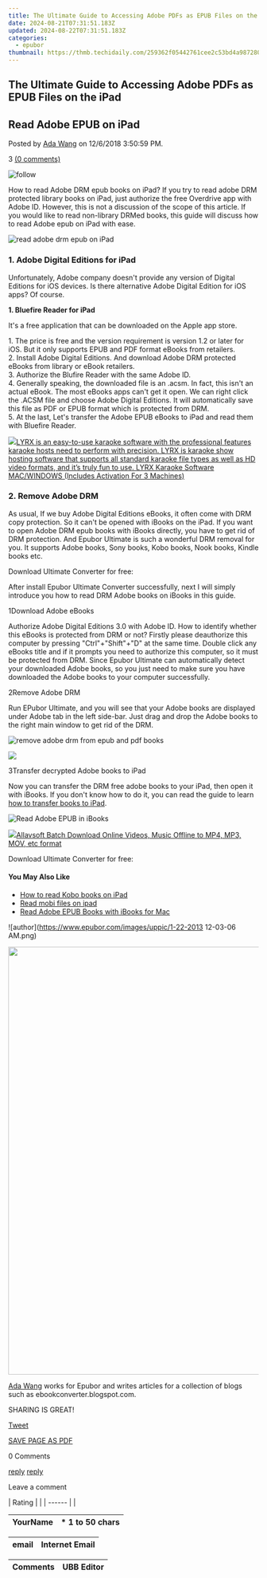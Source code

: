 ```yaml
---
title: The Ultimate Guide to Accessing Adobe PDFs as EPUB Files on the iPad
date: 2024-08-21T07:31:51.183Z
updated: 2024-08-22T07:31:51.183Z
categories:
  - epubor
thumbnail: https://thmb.techidaily.com/259362f05442761cee2c53bd4a987280fdd7ced53308719769d03bba8108cbbd.png
---
```


## The Ultimate Guide to Accessing Adobe PDFs as EPUB Files on the iPad

## Read Adobe EPUB on iPad

Posted by [Ada Wang](https://plus.google.com/+AdaWang/posts) on 12/6/2018 3:50:59 PM.

3 [(0 comments)](http://www.epubor.com/#comment-area) 



![follow](http://www.epubor.com/images/follow.png)

How to read Adobe DRM epub books on iPad? If you try to read adobe DRM protected library books on iPad, just authorize the free Overdrive app with Adobe ID. However, this is not a discussion of the scope of this article. If you would like to read non-library DRMed books, this guide will discuss how to read Adobe epub on iPad with ease.

![read adobe drm epub on iPad](http://www.epubor.com/images/uppic/Read-Adobe-DRM-EPUB-on-iPad.png)

### 1\. Adobe Digital Editions for iPad

Unfortunately, Adobe company doesn't provide any version of Digital Editions for iOS devices. Is there alternative Adobe Digital Edition for iOS apps? Of course.

**1\. Bluefire Reader for iPad** 

It's a free application that can be downloaded on the Apple app store.

1\. The price is free and the version requirement is version 1.2 or later for iOS. But it only supports EPUB and PDF format eBooks from retailers.  
 2\. Install Adobe Digital Editions. And download Adobe DRM protected eBooks from library or eBook retailers.  
 3\. Authorize the Blufire Reader with the same Adobe ID.   
 4\. Generally speaking, the downloaded file is an .acsm. In fact, this isn't an actual eBook. The most eBooks apps can't get it open. We can right click the .ACSM file and choose Adobe Digital Editions. It will automatically save this file as PDF or EPUB format which is protected from DRM.   
 5\. At the last, Let's transfer the Adobe EPUB eBooks to iPad and read them with Bluefire Reader.

<!-- affiliate ads begin -->
<a href="https://shop.pcdj.com/order/checkout.php?PRODS=4698998&QTY=1&AFFILIATE=108875&CART=1"> <img src="https://secure.avangate.com/images/merchant/47f4b6321e9fd8e8f7326a6adc1a7c1e/products/MacBook_Pro_lyrx-withsinger-tv.png" border="0">LYRX is an easy-to-use karaoke software with the professional features karaoke hosts need to perform with precision. LYRX is karaoke show hosting software that supports all standard karaoke file types as well as HD video formats, and it’s truly fun to use. 
LYRX Karaoke Software MAC/WINDOWS (Includes Activation For 3 Machines)</a>
<!-- affiliate ads end -->
### 2\. Remove Adobe DRM

As usual, If we buy Adobe Digital Editions eBooks, it often come with DRM copy protection. So it can't be opened with iBooks on the iPad. If you want to open Adobe DRM epub books with iBooks directly, you have to get rid of DRM protection. And Epubor Ultimate is such a wonderful DRM removal for you. It supports Adobe books, Sony books, Kobo books, Nook books, Kindle books etc.

Download Ultimate Converter for free:

[](https://tools.techidaily.com/epubor/ultimate/) [](https://tools.techidaily.com/epubor/ultimate/) 

After install Epubor Ultimate Converter successfully, next I will simply introduce you how to read DRM Adobe books on iBooks in this guide.

1Download Adobe eBooks

Authorize Adobe Digital Editions 3.0 with Adobe ID. How to identify whether this eBooks is protected from DRM or not? Firstly please deauthorize this computer by pressing "Ctrl"+"Shift"+"D" at the same time. Double click any eBooks title and if it prompts you need to authorize this computer, so it must be protected from DRM. Since Epubor Ultimate can automatically detect your downloaded Adobe books, so you just need to make sure you have downloaded the Adobe books to your computer successfully.

2Remove Adobe DRM

Run EPubor Ultimate, and you will see that your Adobe books are displayed under Adobe tab in the left side-bar. Just drag and drop the Adobe books to the right main window to get rid of the DRM. 

![remove adobe drm from epub and pdf books](http://www.epubor.com/images/uppic/remove-adobe-drm-from-epub-and-pdf-books.png)

<!-- affiliate ads begin -->
<a href="https://store.bitdefender.com/affiliate.php?ACCOUNT=BITLATIN&AFFILIATE=108875&PATH=http%3A%2F%2Fwww.bitdefender.com%2Fbusiness%3FAFFILIATE%3D108875%26RESOURCE%3D30%2525%2BOff%2Ball%2BGravityZone%2BProducts"><img src="https://www.bitdefender.com/content/dam/bitdefender/business/campaign/1200X628.png" border="0"></a>
<!-- affiliate ads end -->
3Transfer decrypted Adobe books to iPad

Now you can transfer the DRM free adobe books to your iPad, then open it with iBooks. If you don't know how to do it, you can read the guide to learn [how to transfer books to iPad](https://tools.techidaily.com/epubor/products/).

![Read Adobe EPUB in iBooks](http://www.epubor.com/images/uppic/Read-Adobe-EPUB-in-iBooks.jpg)

<!-- affiliate ads begin -->
<a href="https://secure.2checkout.com/order/checkout.php?PRODS=4631056&QTY=1&AFFILIATE=108875&CART=1"><img src="https://secure.avangate.com/images/merchant/997e65474a248252883b485717f7d098/products/buy-windows.png" border="0">Allavsoft Batch Download Online Videos, Music Offline to MP4, MP3, MOV, etc format </a>
<!-- affiliate ads end -->
Download Ultimate Converter for free:

[](https://tools.techidaily.com/epubor/ultimate/) [](https://tools.techidaily.com/epubor/ultimate/) 

#### You May Also Like

* [How to read Kobo books on iPad](https://tools.techidaily.com/epubor/products/)
* [Read mobi files on ipad](https://tools.techidaily.com/epubor/products/)
* [Read Adobe EPUB Books with iBooks for Mac](https://tools.techidaily.com/epubor/products/)

![author](https://www.epubor.com/images/uppic/1-22-2013 12-03-06 AM.png)

<!-- affiliate ads begin -->
<a href="https://propmoneyinc.pxf.io/c/5597632/1803116/14559" target="_top" id="1803116"><img src="//a.impactradius-go.com/display-ad/14559-1803116" border="0" alt="" width="859" height="859"/></a><img height="0" width="0" src="https://imp.pxf.io/i/5597632/1803116/14559" style="position:absolute;visibility:hidden;" border="0" />
<!-- affiliate ads end -->
[Ada Wang](https://plus.google.com/+AdaWang/posts) works for Epubor and writes articles for a collection of blogs such as ebookconverter.blogspot.com.

SHARING IS GREAT!

[Tweet](https://twitter.com/share) 

[SAVE PAGE AS PDF](https://tools.techidaily.com/epubor/products/) 



0 Comments

[reply](https://tools.techidaily.com/epubor/products/) [reply](https://tools.techidaily.com/epubor/products/) 

Leave a comment

| Rating |  |
| ------ |  |

| YourName | \*  1 to 50 chars |
| -------- | ----------------- |

| email | Internet Email |
| ----- | -------------- |

| Comments | UBB Editor |
| -------- | ---------- |

<ins class="adsbygoogle"
     style="display:block"
     data-ad-format="autorelaxed"
     data-ad-client="ca-pub-7571918770474297"
     data-ad-slot="1223367746"></ins>



<ins class="adsbygoogle"
     style="display:block"
     data-ad-client="ca-pub-7571918770474297"
     data-ad-slot="8358498916"
     data-ad-format="auto"
     data-full-width-responsive="true"></ins>



